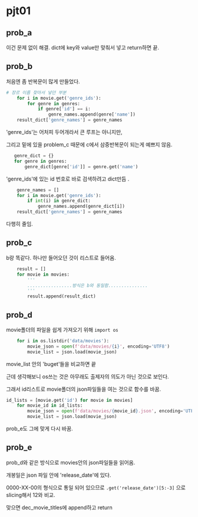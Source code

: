 # pjt01

## prob_a

이건 문제 없이 해결. dict에 key와 value만 맞춰서 넣고 return하면 끝.



## prob_b

처음엔 좀 반복문이 많게 만들었다.

```python
# 장르 이름 찾아서 넣던 부분
    for i in movie.get('genre_ids'):
        for genre in genres:
            if genre['id'] == i:
                genre_names.append(genre['name'])
    result_dict['genre_names'] = genre_names
```

 'genre_ids'는 어처피 두어개라서 큰 루프는 아니지만, 

그리고 밑에 있을 problem_c 때문에 c에서 삼중반복문이 되는게 예쁘지 않음.

 ```python
    genre_dict = {}
    for genre in genres:
        genre_dict[genre['id']] = genre.get('name')
 ```

'genre_ids'에 있는 id 번호로 바로 검색하려고 dict만듬 .

```python
    genre_names = []
    for i in movie.get('genre_ids'):
        if int(i) in genre_dict:
            genre_names.append(genre_dict[i])    
    result_dict['genre_names'] = genre_names
```

다행히 줄임.



## prob_c

b랑 똑같다. 하나만 들어오던 것이 리스트로 들어옴.

```python
    result = []
    for movie in movies:
        '''
        .................방식은 b와 동일함...............
        '''
        result.append(result_dict)
```



## prob_d

movie폴더의 파일을 쉽게 가져오기 위해 `import os` 

```python
    for i in os.listdir('data/movies'):
        movie_json = open(f'data/movies/{i}', encoding='UTF8')
        movie_list = json.load(movie_json)
```

movie_list 안의 'buget'들을 비교하면 끝

근데 생각해보니 os쓰는 것은 아무래도 출제자의 의도가 아닌 것으로 보인다.

그래서 id리스트로 movie폴더의  json파일들을 여는 것으로 함수를 바꿈.

```python
id_lists = [movie.get('id') for movie in movies]
    for movie_id in id_lists:
        movie_json = open(f'data/movies/{movie_id}.json', encoding='UTF8')
        movie_list = json.load(movie_json)
```

prob_e도 그에 맞게 다시 바꿈.



## prob_e

prob_d와 같은 방식으로 movies안의 json파일들을 읽어옴.

개봉일은 json 파일 안에 'release_date'에 있다.

0000-XX-00의 형식으로 통일 되어 있으므로 `.get('release_date')[5:-3]` 으로 slicing해서 12와 비교.

맞으면 dec_movie_titles에 append하고 return 